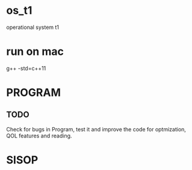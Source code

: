 # os_t1
operational system t1

# run on mac
g++ -std=c++11 <main> <files>

# PROGRAM
## TODO
Check for bugs in Program, test it and improve the code for optmization, QOL features and reading.

# SISOP